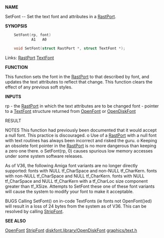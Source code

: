 
**NAME**

SetFont -- Set the text font and attributes in a [RastPort](_00AF).

**SYNOPSIS**

```c
    SetFont(rp, font)
            A1   A0

    void SetFont(struct RastPort *, struct TextFont *);

```
Links: [RastPort](_00AF) [TextFont](_00A8) 

**FUNCTION**

This function sets the font in the [RastPort](_00AF) to that described
by font, and updates the text attributes to reflect that
change.  This function clears the effect of any previous
soft styles.

**INPUTS**

rp   - the [RastPort](_00AF) in which the text attributes are to be changed
font - pointer to a [TextFont](_00A8) structure returned from [OpenFont](../graphics/OpenFont)
or [OpenDiskFont](OpenDiskFont)

RESULT

NOTES
This function had previously been documented that it would
accept a null font.  This practice is discouraged.
o   Use of a [RastPort](_00AF) with a null font with text routines has
always been incorrect and risked the guru.
o   Keeping an obsolete font pointer in the [RastPort](_00AF) is no more
dangerous than keeping a zero one there.
o   SetFont(rp, 0) causes spurious low memory accesses under
some system software releases.

As of V36, the following Amiga font variants are no longer
directly supported:
fonts with NULL tf_CharSpace and non-NULL tf_CharKern.
fonts with non-NULL tf_CharSpace and NULL tf_CharKern.
fonts with NULL tf_CharSpace and NULL tf_CharKern with
a tf_CharLoc size component greater than tf_XSize.
Attempts to SetFont these one of these font variants will
cause the system to modify your font to make it acceptable.

BUGS
Calling SetFont() on in-code TextFonts (ie fonts not
OpenFont()ed) will result in a loss of 24 bytes from
the system as of V36.
This can be resolved by calling [StripFont](../graphics/StripFont).

**SEE ALSO**

[OpenFont](../graphics/OpenFont)  [StripFont](../graphics/StripFont)
[diskfont.library/OpenDiskFont](OpenDiskFont)  [graphics/text.h](_00A8)
